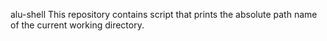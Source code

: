 alu-shell
This repository contains script that prints the absolute path name of the current working directory.
